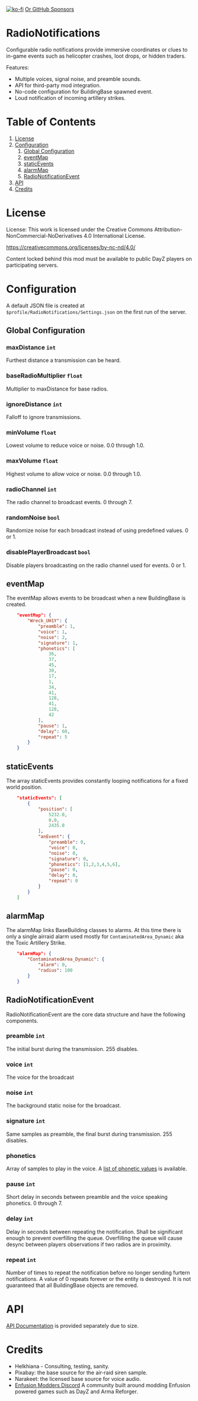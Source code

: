 [![ko-fi](https://ko-fi.com/img/githubbutton_sm.svg)](https://ko-fi.com/O5O33VK5S)
[Or GitHub Sponsors](https://github.com/sponsors/antihax)

# RadioNotifications

Configurable radio notifications provide immersive coordinates or clues to in-game events such as helicopter crashes, loot drops, or hidden traders.

Features:

- Multiple voices, signal noise, and preamble sounds.
- API for third-party mod integration.
- No-code configuration for BuildingBase spawned event.
- Loud notification of incoming artillery strikes.

# Table of Contents

1. [License](#license)
2. [Configuration](#configuration)
   1. [Global Configuration](#global)
   2. [eventMap](#eventmap)
   3. [staticEvents](#staticevents)
   4. [alarmMap](#alarmmap)
   5. [RadioNotificationEvent](#RadioNotificationEvent)
3. [API](#api)
4. [Credits](#credits)

# License

License: This work is licensed under the Creative Commons Attribution-NonCommercial-NoDerivatives 4.0 International License.

https://creativecommons.org/licenses/by-nc-nd/4.0/

Content locked behind this mod must be available to public DayZ players on participating servers.

# Configuration

A default JSON file is created at `$profile/RadioNotifications/Settings.json` on the first run of the server.

## Global Configuration <a name="global"></a>

### maxDistance `int`

Furthest distance a transmission can be heard.

### baseRadioMultiplier `float`

Multiplier to maxDistance for base radios.

### ignoreDistance `int`

Falloff to ignore transmissions.

### minVolume `float`

Lowest volume to reduce voice or noise. 0.0 through 1.0.

### maxVolume `float`

Highest volume to allow voice or noise. 0.0 through 1.0.

### radioChannel `int`

The radio channel to broadcast events. 0 through 7.

### randomNoise `bool`

Randomize noise for each broadcast instead of using predefined values. 0 or 1.

### disablePlayerBroadcast `bool`

Disable players broadcasting on the radio channel used for events. 0 or 1.

## eventMap

The eventMap allows events to be broadcast when a new BuildingBase is created.

```json
    "eventMap": {
        "Wreck_UH1Y": {
            "preamble": 1,
            "voice": 1,
            "noise": 2,
            "signature": 1,
            "phonetics": [
                36,
                37,
                45,
                30,
                17,
                1,
                34,
                41,
                128,
                41,
                128,
                42
            ],
            "pause": 1,
            "delay": 60,
            "repeat": 5
        }
    }
```

## staticEvents

The array staticEvents provides constantly looping notifications for a fixed world position.

```json
    "staticEvents": [
        {
            "position": [
                5232.0,
                0.0,
                2435.0
            ],
            "anEvent": {
                "preamble": 0,
                "voice": 0,
                "noise": 0,
                "signature": 0,
                "phonetics": [1,2,3,4,5,6],
                "pause": 0,
                "delay": 0,
                "repeat": 0
            }
        }
    ]
```

## alarmMap

The alarmMap links BaseBuilding classes to alarms. At this time there is only a single airraid alarm used mostly for `ContaminatedArea_Dynamic` aka the Toxic Artillery Strike.

```json
    "alarmMap": {
        "ContaminatedArea_Dynamic": {
            "alarm": 0,
            "radius": 100
        }
    }
```

## RadioNotificationEvent

RadioNotificationEvent are the core data structure and have the following components.

### preamble `int`

The initial burst during the transmission. 255 disables.

### voice `int`

The voice for the broadcast

### noise `int`

The background static noise for the broadcast.

### signature `int`

Same samples as preamble, the final burst during transmission. 255 disables.

### phonetics

Array of samples to play in the voice. A [list of phonetic values](PHONETICS.md) is available.

### pause `int`

Short delay in seconds between preamble and the voice speaking phonetics. 0 through 7.

### delay `int`

Delay in seconds between repeating the notification. Shall be significant enough to prevent overfilling the queue. Overfilling the queue will cause desync between players observations if two radios are in proximity.

### repeat `int`

Number of times to repeat the notification before no longer sending furtern notifications. A value of 0 repeats forever or the entity is destroyed. It is not guaranteed that all BuildingBase objects are removed.

# API

[API Documentation](API.md) is provided separately due to size.

# Credits

- Helkhiana - Consulting, testing, sanity.
- Pixabay: the base source for the air-raid siren sample.
- Narakeet: the licensed base source for voice audio.
- [Enfusion Modders Discord](https://discord.com/invite/enfusionmodders) A community built around modding Enfusion powered games such as DayZ and Arma Reforger.

